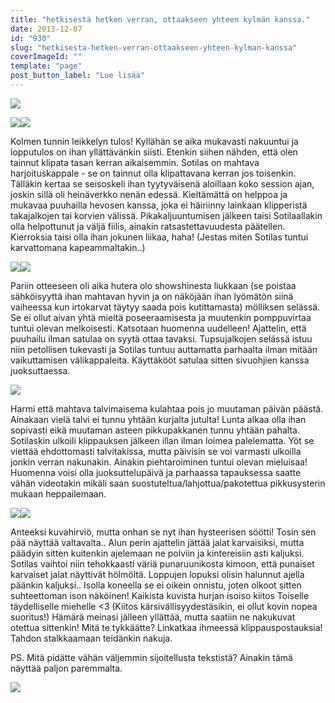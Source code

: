 ```yaml
---
title: "hetkisestä hetken verran, ottaakseen yhteen kylmän kanssa."
date: 2013-12-07
id: "930"
slug: "hetkisesta-hetken-verran-ottaakseen-yhteen-kylman-kanssa"
coverImageId: ""
template: "page"
post_button_label: "Lue lisää"
---
```


[![](/images/IMG_2261.jpg)](http://3.bp.blogspot.com/-cmku4Qkb14k/UqNh3qWrTEI/AAAAAAAAHek/dtLEdCvdV7A/s1600/IMG_2261.jpg)

[![](/images/IMG_2206.jpg)](http://1.bp.blogspot.com/-qgbO7NMQUr4/UqNquGs28sI/AAAAAAAAHgs/WJcaufXFjAs/s1600/IMG_2206.jpg)[![](/images/IMG_2239.jpg)](http://1.bp.blogspot.com/-vTfdOCjla14/UqNh4KpZXyI/AAAAAAAAHeo/3EL8-SfbPvs/s1600/IMG_2239.jpg)

Kolmen tunnin leikkelyn tulos! Kyllähän se aika mukavasti nakuuntui ja lopputulos on ihan yllättävänkin siisti. Etenkin siihen nähden, että olen tainnut klipata tasan kerran aikaisemmin. Sotilas on mahtava harjoituskappale - se on tainnut olla klipattavana kerran jos toisenkin. Tälläkin kertaa se seisoskeli ihan tyytyväisenä aloillaan koko session ajan, joskin sillä oli heinäverkko nenän edessä. Kieltämättä on helppoa ja mukavaa puuhailla hevosen kanssa, joka ei häiriinny lainkaan klipperistä takajalkojen tai korvien välissä. Pikakaljuuntumisen jälkeen taisi Sotilaallakin olla helpottunut ja väljä fiilis, ainakin ratsastettavuudesta päätellen. Kierroksia taisi olla ihan jokunen liikaa, haha! (Jestas miten Sotilas tuntui karvattomana kapeammaltakin..)

[![](/images/IMG_2279.jpg)](http://1.bp.blogspot.com/-gTygqTXqcL0/UqNq8IeaXZI/AAAAAAAAHhI/5yS4SKM9Eto/s1600/IMG_2279.jpg)[![](/images/IMG_2253.jpg)](http://3.bp.blogspot.com/-HWtnno2DkqY/UqNq8E4ohwI/AAAAAAAAHhU/LftQd_H-NNs/s1600/IMG_2253.jpg)

Pariin otteeseen oli aika hutera olo showshinesta liukkaan (se poistaa sähköisyyttä ihan mahtavan hyvin ja on näköjään ihan lyömätön siinä vaiheessa kun irtokarvat täytyy saada pois kutittamasta) mölliksen selässä. Se ei ollut aivan yhtä mieltä poseeraamisesta ja muutenkin pomppuvirtaa tuntui olevan melkoisesti. Katsotaan huomenna uudelleen! Ajattelin, että puuhailu ilman satulaa on syytä ottaa tavaksi. Tupsujalkojen selässä istuu niin petollisen tukevasti ja Sotilas tuntuu auttamatta parhaalta ilman mitään vaikuttamisen välikappaleita. Käyttäkööt satulaa sitten sivuohjien kanssa juoksuttaessa.

[![](/images/IMG_2218.jpg)](http://4.bp.blogspot.com/-almfkZFmpoM/UqNq7jCbHbI/AAAAAAAAHg0/lQzJ7JgaDe4/s1600/IMG_2218.jpg)

Harmi että mahtava talvimaisema kulahtaa pois jo muutaman päivän päästä. Ainakaan vielä talvi ei tunnu yhtään kurjalta jutulta! Lunta alkaa olla ihan sopivasti eikä muutaman asteen pikkupakkanen tunnu yhtään pahalta. Sotilaskin ulkoili klippauksen jälkeen illan ilman loimea palelematta. Yöt se viettää ehdottomasti talvitakissa, mutta päivisin se voi varmasti ulkoilla jonkin verran nakunakin. Ainakin piehtaroiminen tuntui olevan mieluisaa! Huomenna voisi olla juoksuttelupäivä ja parhaassa tapauksessa saatte vähän videotakin mikäli saan suostuteltua/lahjottua/pakotettua pikkusysterin mukaan heppailemaan.

[![](/images/IMG_2288.jpg)](http://4.bp.blogspot.com/-NxqJ5z7rz2s/UqNq8Y8JkhI/AAAAAAAAHhM/AzEhdhNSi2I/s1600/IMG_2288.jpg)[![](/images/IMG_2289.jpg)](http://2.bp.blogspot.com/-kjwDZJc8OSA/UqNq9Jqtp3I/AAAAAAAAHhY/5gIByynyZmQ/s1600/IMG_2289.jpg)

Anteeksi kuvahirviö, mutta onhan se nyt ihan hysteerisen söötti! Tosin sen pää näyttää valtavalta.. Alun perin ajattelin jättää jalat karvaisiksi, mutta päädyin sitten kuitenkin ajelemaan ne polviin ja kintereisiin asti kaljuksi. Sotilas vaihtoi niin tehokkaasti väriä punaruunikosta kimoon, että punaiset karvaiset jalat näyttivät hölmöltä. Loppujen lopuksi olisin halunnut ajella päänkin kaljuksi.. Isolla koneella se ei oikein onnistu, joten olkoot sitten suhteettoman ison näköinen! Kaikista kuvista hurjan isoiso kiitos Toiselle täydelliselle miehelle <3 (Kiitos kärsivällisyydestäsikin, ei ollut kovin nopea suoritus!) Hämärä meinasi jälleen yllättää, mutta saatiin ne nakukuvat otettua sittenkin! Mitä te tykkäätte? Linkatkaa ihmeessä klippauspostauksia! Tahdon stalkkaamaan teidänkin nakuja.

PS. Mitä pidätte vähän väljemmin sijoitellusta tekstistä? Ainakin tämä näyttää paljon paremmalta.

[![](/images/ak_uusi.jpg)](http://3.bp.blogspot.com/-IZpwjR5X-Ik/UqNx7AOWO6I/AAAAAAAAHh4/xgYgV3StAKY/s1600/ak_uusi.jpg)
